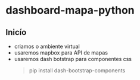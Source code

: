 # dashboard-mapa-python

## Inicío
 - criamos o ambiente virtual
 - usaremos mapbox para API de mapas
 - usaremos dash botstrap para componentes css
    > pip install dash-bootstrap-components
